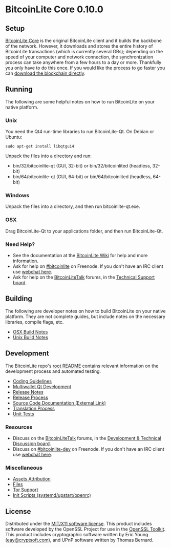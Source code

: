BitcoinLite Core 0.10.0
=====================

Setup
---------------------
[BitcoinLite Core](http://bitcoinlite.org/en/download) is the original BitcoinLite client and it builds the backbone of the network. However, it downloads and stores the entire history of BitcoinLite transactions (which is currently several GBs); depending on the speed of your computer and network connection, the synchronization process can take anywhere from a few hours to a day or more. Thankfully you only have to do this once. If you would like the process to go faster you can [download the blockchain directly](bootstrap.md).

Running
---------------------
The following are some helpful notes on how to run BitcoinLite on your native platform. 

### Unix

You need the Qt4 run-time libraries to run BitcoinLite-Qt. On Debian or Ubuntu:

	sudo apt-get install libqtgui4

Unpack the files into a directory and run:

- bin/32/bitcoinlite-qt (GUI, 32-bit) or bin/32/bitcoinlited (headless, 32-bit)
- bin/64/bitcoinlite-qt (GUI, 64-bit) or bin/64/bitcoinlited (headless, 64-bit)



### Windows

Unpack the files into a directory, and then run bitcoinlite-qt.exe.

### OSX

Drag BitcoinLite-Qt to your applications folder, and then run BitcoinLite-Qt.

### Need Help?

* See the documentation at the [BitcoinLite Wiki](https://en.bitcoinlite.it/wiki/Main_Page)
for help and more information.
* Ask for help on [#bitcoinlite](http://webchat.freenode.net?channels=bitcoinlite) on Freenode. If you don't have an IRC client use [webchat here](http://webchat.freenode.net?channels=bitcoinlite).
* Ask for help on the [BitcoinLiteTalk](https://bitcoinlitetalk.org/) forums, in the [Technical Support board](https://bitcoinlitetalk.org/index.php?board=4.0).

Building
---------------------
The following are developer notes on how to build BitcoinLite on your native platform. They are not complete guides, but include notes on the necessary libraries, compile flags, etc.

- [OSX Build Notes](build-osx.md)
- [Unix Build Notes](build-unix.md)

Development
---------------------
The BitcoinLite repo's [root README](https://github.com/bitcoinlite/bitcoinlite/blob/master/README.md) contains relevant information on the development process and automated testing.

- [Coding Guidelines](coding.md)
- [Multiwallet Qt Development](multiwallet-qt.md)
- [Release Notes](release-notes.md)
- [Release Process](release-process.md)
- [Source Code Documentation (External Link)](https://dev.visucore.com/bitcoinlite/doxygen/)
- [Translation Process](translation_process.md)
- [Unit Tests](unit-tests.md)

### Resources
* Discuss on the [BitcoinLiteTalk](https://bitcoinlitetalk.org/) forums, in the [Development & Technical Discussion board](https://bitcoinlitetalk.org/index.php?board=6.0).
* Discuss on [#bitcoinlite-dev](http://webchat.freenode.net/?channels=bitcoinlite) on Freenode. If you don't have an IRC client use [webchat here](http://webchat.freenode.net/?channels=bitcoinlite-dev).

### Miscellaneous
- [Assets Attribution](assets-attribution.md)
- [Files](files.md)
- [Tor Support](tor.md)
- [Init Scripts (systemd/upstart/openrc)](init.md)

License
---------------------
Distributed under the [MIT/X11 software license](http://www.opensource.org/licenses/mit-license.php).
This product includes software developed by the OpenSSL Project for use in the [OpenSSL Toolkit](https://www.openssl.org/). This product includes
cryptographic software written by Eric Young ([eay@cryptsoft.com](mailto:eay@cryptsoft.com)), and UPnP software written by Thomas Bernard.
